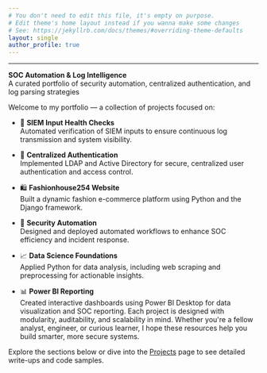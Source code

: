 ```yaml
---
# You don't need to edit this file, it's empty on purpose.
# Edit theme's home layout instead if you wanna make some changes
# See: https://jekyllrb.com/docs/themes/#overriding-theme-defaults
layout: single
author_profile: true
---
```

---
**SOC Automation & Log Intelligence**  
A curated portfolio of security automation, centralized authentication, and log parsing strategies

Welcome to my portfolio — a collection of projects focused on:
- 🧪 **SIEM Input Health Checks**  
  Automated verification of SIEM inputs to ensure continuous log transmission and system visibility.
  
- 🛂 **Centralized Authentication**  
  Implemented LDAP and Active Directory for secure, centralized user authentication and access control.

- 🛍️ **Fashionhouse254 Website**  
  Built a dynamic fashion e-commerce platform using Python and the Django framework.

- 🤖 **Security Automation**  
  Designed and deployed automated workflows to enhance SOC efficiency and incident response.

- 📈 **Data Science Foundations**  
  Applied Python for data analysis, including web scraping and preprocessing for actionable insights.

- 📊 **Power BI Reporting**  
  Created interactive dashboards using Power BI Desktop for data visualization and SOC reporting.
Each project is designed with modularity, auditability, and scalability in mind. Whether you're a fellow analyst, engineer, or curious learner, I hope these resources help you build smarter, more secure systems.

Explore the sections below or dive into the [Projects](/projects/) page to see detailed write-ups and code samples.
